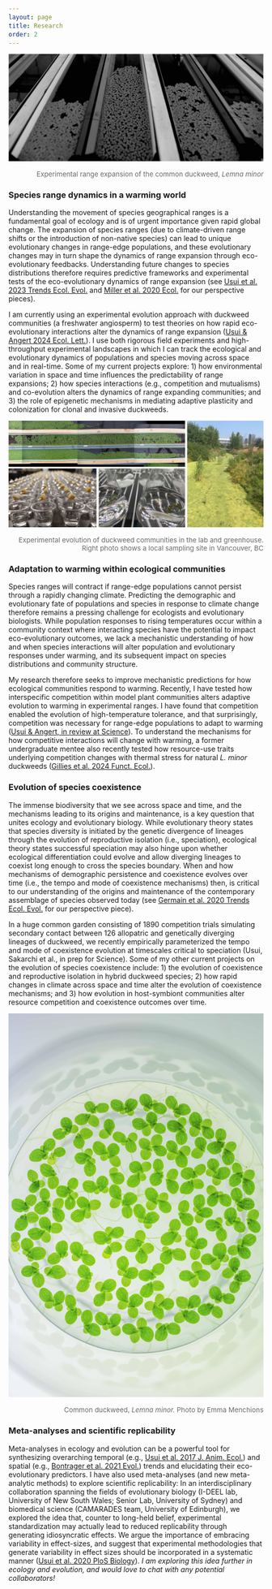 ```yaml
---
layout: page
title: Research
order: 2
---
```


![system](images/dw-system-wide-bw.jpg)
<div style="text-align: right"><p style="font-size:10pt;color:DimGrey">Experimental range expansion of the common duckweed,<i> Lemna minor</i></p></div>

### Species range dynamics in a warming world
Understanding the movement of species geographical ranges is a fundamental goal of ecology and is of urgent importance given rapid global change. The expansion of species ranges (due to climate-driven range shifts or the introduction of non-native species) can lead to unique evolutionary changes in range-edge populations, and these  evolutionary changes may in turn shape the dynamics of range expansion through eco-evolutionary feedbacks. Understanding future changes to species distributions therefore requires predictive frameworks and experimental tests of the eco-evolutionary dynamics of range expansion (see [Usui et al. 2023 Trends Ecol. Evol.](https://www.cell.com/trends/ecology-evolution/fulltext/S0169-5347(23)00084-8) and [Miller et al. 2020 Ecol.](https://esajournals.onlinelibrary.wiley.com/doi/abs/10.1002/ecy.3139) for our perspective pieces).

I am currently using an experimental evolution approach with duckweed communities (a freshwater angiosperm) to test theories on how rapid eco-evolutionary interactions alter the dynamics of range expansion ([Usui & Angert 2024 Ecol. Lett.](https://onlinelibrary.wiley.com/doi/full/10.1111/ele.14406)). I use both rigorous field experiments and high-throughput experimental landscapes in which I can track the ecological and evolutionary dynamics of populations and species moving across space and in real-time. Some of my current projects explore: 1) how environmental variation in space and time influences the predictability of range expansions; 2) how species interactions (e.g., competition and mutualisms) and co-evolution alters the dynamics of range expanding communities; and 3) the role of epigenetic mechanisms in mediating adaptive plasticity and colonization for clonal and invasive duckweeds.

![system](images/dw-collage.jpg)
<div style="text-align: right"><p style="font-size:10pt;color:DimGrey">Experimental evolution of duckweed communities in the lab and greenhouse. Right photo shows a local sampling site in Vancouver, BC</p></div>

### Adaptation to warming within ecological communities
Species ranges will contract if range-edge populations cannot persist through a rapidly changing climate. Predicting the demographic and evolutionary fate of populations and species in response to climate change therefore remains a pressing challenge for ecologists and evolutionary biologists. While population responses to rising temperatures occur within a community context where interacting species have the potential to impact eco-evolutionary outcomes, we lack a mechanistic understanding of how and when species interactions will alter population and evolutionary responses under warming, and its subsequent impact on species distributions and community structure.

My research therefore seeks to improve mechanistic predictions for how ecological communities respond to warming. Recently, I have tested how interspecific competition within model plant communities alters adaptive evolution to warming in experimental ranges. I have found that competition enabled the evolution of high-temperature tolerance, and that surprisingly, competition was necessary for range-edge populations to adapt to warming ([Usui & Angert, in review at Science](https://www.biorxiv.org/content/10.1101/2024.08.22.609250v1.full.pdf+html)). To understand the mechanisms for how competitive interactions will change with warming, a former undergraduate mentee also recently tested how resource-use traits underlying competition changes with thermal stress for natural *L. minor* duckweeds ([Gillies et al. 2024 Funct. Ecol.](https://besjournals.onlinelibrary.wiley.com/doi/full/10.1111/1365-2435.14567)).

### Evolution of species coexistence
The immense biodiversity that we see across space and time, and the mechanisms leading to its origins and maintenance, is a key question that unites ecology and evolutionary biology. While evolutionary theory states that species diversity is initiated by the genetic divergence of lineages through the evolution of reproductive isolation (i.e., speciation), ecological theory states successful speciation may also hinge upon whether ecological differentiation could evolve and allow diverging lineages to coexist long enough to cross the species boundary. When and how mechanisms of demographic persistence and coexistence evolves over time (i.e., the tempo and mode of coexistence mechanisms) then, is critical to our understanding of the origins and maintenance of the contemporary assemblage of species observed today (see [Germain et al. 2020 Trends Ecol. Evol.](https://www.cell.com/trends/ecology-evolution/fulltext/S0169-5347(20)30339-6) for our perspective piece).

In a huge common garden consisting of 1890 competition trials simulating secondary contact between 126 allopatric and genetically diverging lineages of duckweed, we recently empirically parameterized the tempo and mode of coexistence evolution at timescales critical to speciation (Usui, Sakarchi et al., in prep for Science). Some of my other current projects on the evolution of species coexistence include: 1) the evolution of coexistence and reproductive isolation in hybrid duckweed species; 2) how rapid changes in climate across space and time alter the evolution of coexistence mechanisms; and 3) how evolution in host-symbiont communities alter resource competition and coexistence outcomes over time.

![microduck](images/duck-micro.jpg)
<div style="text-align: right"><p style="font-size:10pt;color:DimGrey">Common duckweed,<i> Lemna minor.</i> Photo by Emma Menchions</p></div>

### Meta-analyses and scientific replicability
Meta-analyses in ecology and evolution can be a powerful tool for synthesizing overarching temporal (e.g., [Usui et al. 2017 J. Anim. Ecol.](https://besjournals.onlinelibrary.wiley.com/doi/full/10.1111/1365-2656.12612)) and spatial (e.g., [Bontrager et al. 2021 Evol.](https://onlinelibrary.wiley.com/doi/full/10.1111/evo.14231)) trends and elucidating their eco-evolutionary predictors. I have also used meta-analyses (and new meta-analytic methods) to explore scientific replicability: In an interdisciplinary collaboration spanning the fields of evolutionary biology (I-DEEL lab, University of New South Wales; Senior Lab, University of Sydney) and biomedical science (CAMARADES team, University of Edinburgh), we explored the idea that, counter to long-held belief, experimental standardization may actually lead to reduced replicability through generating idiosyncratic effects. We argue the importance of embracing variability in effect-sizes, and suggest that experimental methodologies that generate variability in effect sizes should be incorporated in a systematic manner ([Usui et al. 2020 PloS Biology](https://journals.plos.org/plosbiology/article?id=10.1371/journal.pbio.3001009)). <i>I am exploring this idea further in ecology and evolution, and would love to chat with any potential collaborators!</i>
